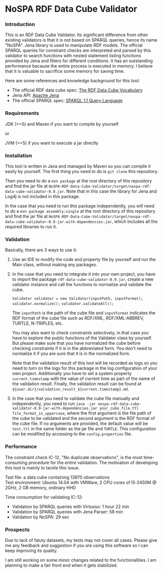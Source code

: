 NoSPA RDF Data Cube Validator
=============================

### Introduction

This is an RDF Data Cube Validator. Its significant difference from other existing validators is that it is not based on SPARQL queries, hence its name "NoSPA". Jena library is used to manipulate RDF models. The official SPARQL queries for constraint checks are interpreted and parsed by this validator to search functions with nested statement listing functions provided by Jena and filters for different conditions. It has an outstanding performance because the entire process is executed in memory. I believe that it is valuable to sacrifice some memory for saving time.

Here are some references and knowledge background for this tool:
  * The official RDF data cube spec: [The RDF Data Cube Vocabulary](http://www.w3.org/TR/vocab-data-cube/)
  * Jena API: [Apache Jena](http://jena.apache.org/index.html)
  * The official SPARQL spec: [SPARQL 1.1 Query Language](http://www.w3.org/TR/sparql11-query/)

### Requirements

JDK (>=5) and Maven if you want to compile by yourself

or 

JVM (>=5) if you want to execute a jar directly

### Installation

This tool is written in Java and managed by Maven so you can compile it easily by yourself. The first thing you need to do is ``git clone`` this repository.

Then you need to do a ``mvn package`` at the root directory of this repository and find the jar file at ``NoSPA-RDF-Data-Cube-Validator/target/nospa-rdf-data-cube-validator-0.9.jar``. Note that in this case the library for Jena and Log4j is not included in this package.

In the case that you need to run this package independently, you will need to do a ``mvn package assembly:single`` at the root directory of this repository and find the jar file at ``NoSPA-RDF-Data-Cube-Validator/target/nospa-rdf-data-cube-validator-0.9-jar-with-dependencies.jar``, which includes all the required libraries to run it.

### Validation

Basically, there are 3 ways to use it:

1.  Use an IDE to modify the code and property file by yourself and run the Main class, without making any packages.

2.  In the case that you need to integrate it into your own project, you have to import the package ``rdf-data-cube-validator-0.9.jar``, create a new validator instance and call the functions to normalize and validate the cube. 

    ``Validator validator = new Validator(inputPath, inputFormat);``
    ``validator.normalize();``
    ``validator.validateAll();``

    The ``inputPath`` is the path of the cube file and ``inputFormat`` indicates the RDF format of the cube file such as RDF/XML, RDF/XML-ABBREV, TURTLE, N-TRIPLES, etc. 

    You may also want to check constraints selectively, in that case you have to explore the public functions of the Validator class by yourself. But please make sure that you have normalized the cube before checking constraints if it is in the abbreviated form. You don't need to normalize it if you are sure that it is in the normalized form.

    Note that the validation result of this tool will be recorded as logs so you need to turn on the logs for this package in the log configuration of your own project. Additionally you have to set a system property ``current.timestamp`` with the value of current time as part of the name of the validation result. Finally, the validation result can be found at ``${user.dir}/validation_result_${current.timestamp}.md``.

3.  In the case that you need to validate the cube file manually and independently, you need to run ``java -jar nospa-rdf-data-cube-validator-0.9-jar-with-dependencies.jar your_cube_file.ttl file_format_in_uppercase``, where the first argument is the file path of the cube to be validated and the second argument is the RDF format of the cube file. If no arguments are provided, the default value will be ``test.ttl`` in the same folder as the jar file and ``TURTLE``. This configuration can be modified by accessing to the ``config.properties`` file.

### Performance

The constraint check IC-12, "No duplicate observations", is the most time-consuming procedure for the entire validation. The motivation of developing this tool is mainly to tackle this issue. 

Test file: a data cube containing 13970 observations  
Test environment: Ubuntu 14.04 with VMWare, 2 CPU cores of I5-2450M @ 2GHz, 2 GB memory, ordinary HHD

Time consumption for validating IC-12:  
  * Validation by SPARQL queries with Virtuoso: 1 hour 22 min  
  * Validation by SPARQL queries with Jena Parser: 58 min  
  * Validation by NoSPA: 29 sec  

### Prospects

Due to lack of faluty datasets, my tests may not cover all cases. Please give me any feedback and suggestion if you are using this software so I can keep improving its quality.

I am still working on some minor changes related to the functionalities. I am planning to make a fair front end when it gets stabilized.
